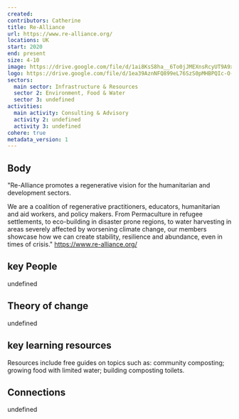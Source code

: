 ```yaml
---
created:
contributors: Catherine
title: Re-Alliance
url: https://www.re-alliance.org/
locations: UK
start: 2020
end: present
size: 4-10
image: https://drive.google.com/file/d/1ai8KsS8ha__6To0jJMEXnsRcyUT9A9xp/view?usp=drive_link
logo: https://drive.google.com/file/d/1ea39AznNFQ899eL76SzS0pMHBPQIc-O-/view?usp=drive_link
sectors:
  main sector: Infrastructure & Resources
  sector 2: Environment, Food & Water
  sector 3: undefined
activities: 
  main activity: Consulting & Advisory
  activity 2: undefined
  activity 3: undefined
cohere: true
metadata_version: 1
---
```



## Body

"Re-Alliance promotes a regenerative vision for the humanitarian and development sectors.

We are a coalition of regenerative practitioners, educators, humanitarian and aid workers, and policy makers. From Permaculture in refugee settlements, to eco-building in disaster prone regions, to water harvesting in areas severely affected by worsening climate change, our members showcase how we can create stability, resilience and abundance, even in times of crisis."
https://www.re-alliance.org/ 

## key People

undefined

## Theory of change

undefined

## key learning resources

Resources include free guides on topics such as: community composting; growing food with limited water; building composting toilets.

## Connections

undefined


